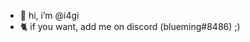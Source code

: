 - 👋 hi, i’m @i4gi
- 🐈 if you want, add me on discord (blueming#8486) ;)

<!---
i4gi/i4gi is a ✨ special ✨ repository because its `README.md` (this file) appears on your GitHub profile.
You can click the Preview link to take a look at your changes.
--->
